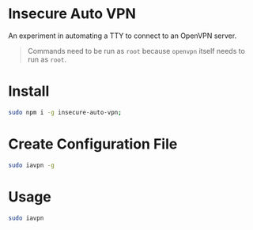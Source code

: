 # Insecure Auto VPN
An experiment in automating a TTY to connect to an OpenVPN server.

> Commands need to be run as `root` because `openvpn` itself needs to run as `root`.

# Install

```bash
sudo npm i -g insecure-auto-vpn;
```

# Create Configuration File

```bash
sudo iavpn -g
```

# Usage

```bash
sudo iavpn
```
